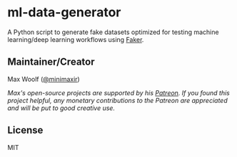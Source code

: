# ml-data-generator

A Python script to generate fake datasets optimized for testing machine learning/deep learning workflows using [Faker](https://github.com/joke2k/faker).

## Maintainer/Creator

Max Woolf ([@minimaxir](http://minimaxir.com))

*Max's open-source projects are supported by his [Patreon](https://www.patreon.com/minimaxir). If you found this project helpful, any monetary contributions to the Patreon are appreciated and will be put to good creative use.*

## License

MIT